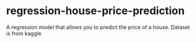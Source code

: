 # regression-house-price-prediction
A regression model that allows you to predict the price of a house.
Dataset is from kaggle
